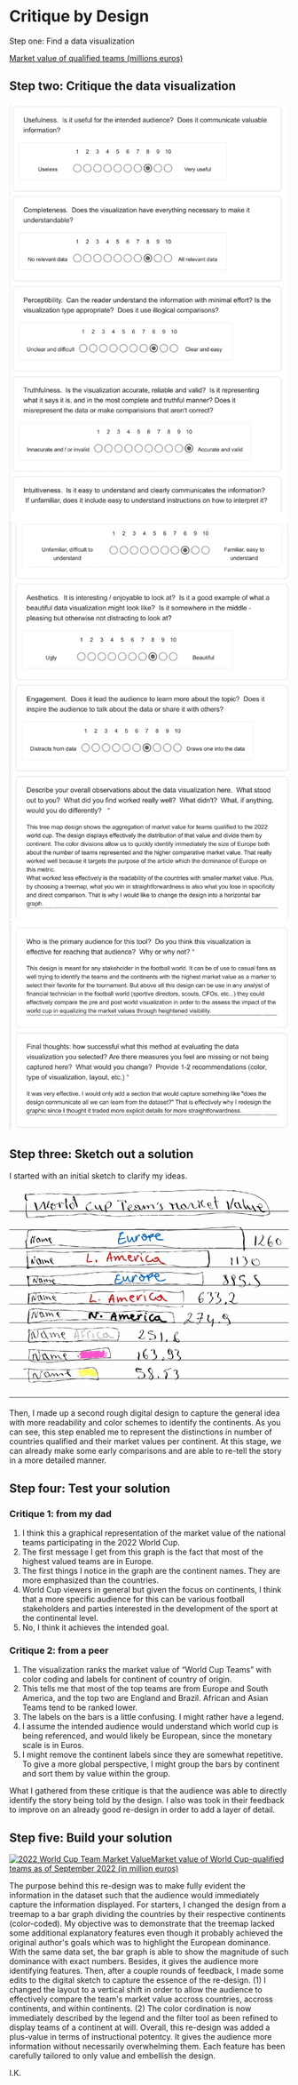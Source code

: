 # Critique by Design

Step one: Find a data visualization

<a href="https://www.statista.com/topics/9211/2022-fifa-world-cup/#topicOverview">Market value of qualified teams (millions euros)</a>

## Step two: Critique the data visualization

<img src="Critique.jpg"/>

<img src="Critique_1.jpg"/>

<img src="Critique_2.jpg"/>

## Step three: Sketch out a solution

I started with an initial sketch to clarify my ideas.
<img src="Re-Design%20Sketch.jpg"/>
  
Then, I made up a second rough digital design to capture the general idea with more readability and color schemes to identify the continents. As you can see, this step enabled me to represent the distinctions in number of countries qualified and their market values per continent. At this stage, we can already make some early comparisons and are able to re-tell the story in a more detailed manner. 
<div class="flourish-embed flourish-hierarchy" data-src="visualisation/11807497"><script src="https://public.flourish.studio/resources/embed.js"></script></div>


## Step four: Test your solution
  ### Critique 1: from my dad
1. I think this a graphical representation of the market value of the national teams participating in the 2022 World Cup.
2. The first message I get from this graph is the fact that most of the highest valued teams are in Europe.
3. The first things I notice in the graph are the continent names. They are more emphasized than the countries.
4. World Cup viewers in general but given the focus on continents, I think that a more specific audience for this can be various football stakeholders and parties interested in the development of the sport at the continental level.
5. No, I think it achieves the intended goal. 
  
  ### Critique 2: from a peer
1. The visualization ranks the market value of “World Cup Teams” with color coding and labels for continent of country of origin. 
2. This tells me that most of the top teams are from Europe and South America, and the top two are England and Brazil. African and Asian Teams tend to be ranked lower.
3. The labels on the bars is a little confusing. I might rather have a legend. 
4. I assume the intended  audience would understand which world cup is being referenced, and would likely be European, since the monetary scale is in Euros.
5. I might remove the continent labels since they are somewhat repetitive. To give a more global perspective, I might group the bars by continent and sort them by value within the group.

What I gathered from these critique is that the audience was able to directly identify the story being told by the design. I also was took in their feedback to improve on an already good re-design in order to add a layer of detail.


## Step five: Build your solution

<div class='tableauPlaceholder' id='viz1668648898659' style='position: relative'><noscript><a href='#'><img alt='2022 World Cup Team Market ValueMarket value of World Cup-qualified teams as of September 2022 (in million euros) ' src='https:&#47;&#47;public.tableau.com&#47;static&#47;images&#47;Wo&#47;WorldCupTeamsValueRe-design&#47;Sheet12&#47;1_rss.png' style='border: none' /></a></noscript><object class='tableauViz'  style='display:none;'>
  <param name='host_url' value='https%3A%2F%2Fpublic.tableau.com%2F' /> 
  <param name='embed_code_version' value='3' /> <param name='site_root' value='' />
  <param name='name' value='WorldCupTeamsValueRe-design&#47;Sheet12' /><param name='tabs' value='no' />
  <param name='toolbar' value='yes' />
  <param name='static_image' value='https:&#47;&#47;public.tableau.com&#47;static&#47;images&#47;Wo&#47;WorldCupTeamsValueRe-design&#47;Sheet12&#47;1.png' />
  <param name='animate_transition' value='yes' />
  <param name='display_static_image' value='yes' />
  <param name='display_spinner' value='yes' />
  <param name='display_overlay' value='yes' />
  <param name='display_count' value='yes' />
  <param name='language' value='en-US' />
  <param name='filter' value='publish=yes' />
  </object>
  </div>                
  <script type='text/javascript'>                   
    var divElement = document.getElementById('viz1668648898659');                   
    var vizElement = divElement.getElementsByTagName('object')[0];                   
    vizElement.style.width='100%';vizElement.style.height=(divElement.offsetWidth*0.75)+'px';        
    var scriptElement = document.createElement('script');                   
    scriptElement.src = 'https://public.tableau.com/javascripts/api/viz_v1.js';              
    vizElement.parentNode.insertBefore(scriptElement, vizElement);               
  </script>
   
The purpose behind this re-design was to make fully evident the information in the dataset such that the audience would immediately capture the information displayed. 
	For starters, I changed the design from a treemap to a bar graph dividing the countries by their respective continents (color-coded). My objective was to demonstrate that the treemap lacked some additional explanatory features even though it probably achieved the original author's goals which was to highlight the European dominance. With the same data set, the bar graph is able to show the magnitude of such dominance with exact numbers. Besides, it gives the audience more identifying features.
	Then, after a couple rounds of feedback, I made some edits to the digital sketch to capture the essence of the re-design. (1) I changed the layout to a vertical shift in order to allow the audience to effectively compare the team's market value accross countries, accross continents, and within continents. (2) The color cordination is now immediately described by the legend and the filter tool as been refined to display teams of a continent at will.
	Overall, this re-design was added a plus-value in terms of instructional potentcy. It gives the audience more information without necessarily overwhelming them. Each feature has been carefully tailored to only value and embellish the design. 
  
I.K.
